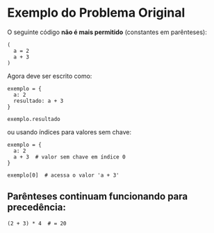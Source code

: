 # Exemplo do Problema Original

O seguinte código **não é mais permitido** (constantes em parênteses):

```
(
  a = 2
  a + 3
)
```

Agora deve ser escrito como:

```
exemplo = {
  a: 2
  resultado: a + 3
}

exemplo.resultado
```

ou usando índices para valores sem chave:

```
exemplo = {
  a: 2
  a + 3  # valor sem chave em índice 0
}

exemplo[0]  # acessa o valor 'a + 3' 
```

## Parênteses continuam funcionando para precedência:

```
(2 + 3) * 4  # = 20
```